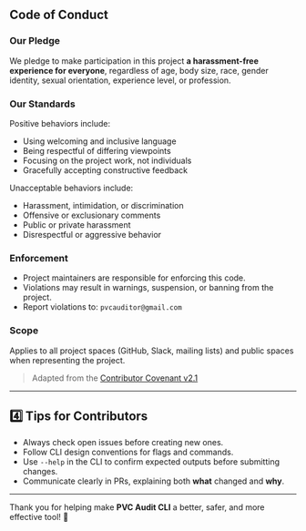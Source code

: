 ##  Code of Conduct

### Our Pledge

We pledge to make participation in this project **a harassment-free experience for everyone**, regardless of age, body size, race, gender identity, sexual orientation, experience level, or profession.

### Our Standards

Positive behaviors include:

* Using welcoming and inclusive language
* Being respectful of differing viewpoints
* Focusing on the project work, not individuals
* Gracefully accepting constructive feedback

Unacceptable behaviors include:

* Harassment, intimidation, or discrimination
* Offensive or exclusionary comments
* Public or private harassment
* Disrespectful or aggressive behavior

### Enforcement

* Project maintainers are responsible for enforcing this code.
* Violations may result in warnings, suspension, or banning from the project.
* Report violations to: `pvcauditor@gmail.com`

### Scope

Applies to all project spaces (GitHub, Slack, mailing lists) and public spaces when representing the project.

> Adapted from the [Contributor Covenant v2.1](https://www.contributor-covenant.org/version/2/1/code_of_conduct/)

---

## 4️⃣ Tips for Contributors

* Always check open issues before creating new ones.
* Follow CLI design conventions for flags and commands.
* Use `--help` in the CLI to confirm expected outputs before submitting changes.
* Communicate clearly in PRs, explaining both **what** changed and **why**.

---

Thank you for helping make **PVC Audit CLI** a better, safer, and more effective tool! 🚀